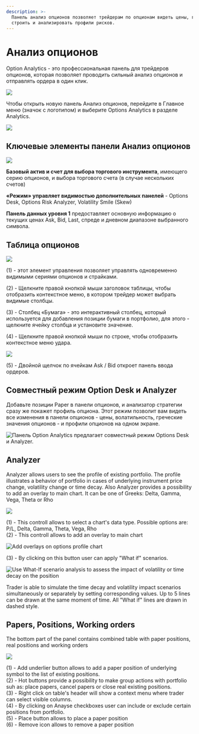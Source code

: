 ```yaml
---
description: >-
  Панель анализ опционов позволяет трейдерам по опционам видеть цены, греки,
  строить и анализировать профили рисков.
---
```


# Анализ опционов

Option Analytics - это профессиональная панель для трейдеров опционов, которая позволяет проводить сильный анализ опционов и отправлять ордера в один клик.

![](../.gitbook/assets/options.png)

Чтобы открыть новую панель Анализ опционов, перейдите в Главное меню \(значок с логотипом\) и выберите Options Analytics в разделе Analytics.

![](../.gitbook/assets/menyu-analiz-opticonov.png)

## Ключевые элементы панели Анализ опционов

![](../.gitbook/assets/optionanalytics.png)

**Базовый актив и счет для выбора торгового инструмента**, имеющего серию опционов, и выбора торгового счета \(в случае нескольких счетов\)

**«Режим» управляет видимостью дополнительных панелей** - Options Desk, Options Risk Analyzer, Volatility Smile \(Skew\)

**Панель данных уровня 1** предоставляет основную информацию о текущих ценах Ask, Bid, Last, спреде и дневном диапазоне выбранного символа.

## **Таблица опционов**

![](../.gitbook/assets/image%20%281%29.png)

\(1\) - этот элемент управления позволяет управлять одновременно видимыми сериями опционов и страйками.

\(2\) - Щелкните правой кнопкой мыши заголовок таблицы, чтобы отобразить контекстное меню, в котором трейдер может выбрать видимые столбцы.

\(3\) - Столбец «Бумага» - это интерактивный столбец, который используется для добавления позиции бумаги в портфолио, для этого - щелкните ячейку столбца и установите значение.

\(4\) - Щелкните правой кнопкой мыши по строке, чтобы отобразить контекстное меню удара.

![](../.gitbook/assets/image%20%286%29.png)

\(5\) - Двойной щелчок по ячейкам Ask / Bid откроет панель ввода ордеров.

## Совместный режим Option Desk и Analyzer

Добавьте позиции Paper в панели опционов, и анализатор стратегии сразу же покажет профиль опциона. Этот режим позволит вам видеть все изменения в панели опционов - цены, волатильность, греческие значения опционов - и профили опционов на одном экране.

![&#x41F;&#x430;&#x43D;&#x435;&#x43B;&#x44C; Option Analytics &#x43F;&#x440;&#x435;&#x434;&#x43B;&#x430;&#x433;&#x430;&#x435;&#x442; &#x441;&#x43E;&#x432;&#x43C;&#x435;&#x441;&#x442;&#x43D;&#x44B;&#x439; &#x440;&#x435;&#x436;&#x438;&#x43C; Options Desk &#x438; Analyzer.](../.gitbook/assets/deskanalyzer.gif)

## **Analyzer**

Analyzer allows users to see the profile of existing portfolio. The profile illustrates a behavior of portfolio in cases of underlying instrument price change, volatility change or time decay. Also Analyzer provides a possibility to add an overlay to main chart. It can be one of Greeks: Delta, Gamma, Vega, Theta or Rho

![](../.gitbook/assets/image%20%2833%29.png)

\(1\) - This controll allows to select a chart's data type. Possible options are: P/L, Delta, Gamma, Theta, Vega, Rho  
\(2\) - This controll allows to add an overlay to main chart

![Add overlays on options profile chart](../.gitbook/assets/options-overlay.gif)

\(3\) - By clicking on this button user can apply "What if" scenarios.

![Use What-If scenario analysis to assess the impact of volatility or time decay on the position](../.gitbook/assets/what-if-analysis.png)

Trader is able to simulate the time decay and volatility impact scenarios simultaneously or separately by setting corresponding values. Up to 5 lines can be drawn at the same moment of time. All "What if" lines are drawn in dashed style.

## **Papers, Positions, Working orders**

The bottom part of the panel contains combined table with paper positions, real positions and working orders

![](../.gitbook/assets/image%20%2839%29.png)

\(1\) - Add underlier button allows to add a paper position of underlying symbol to the list of existing positions.  
\(2\) - Hot buttons provide a possibility to make group actions with portfolio suh as: place papers, cancel papers or close real existing positions.  
\(3\) - Right click on table's header will show a context menu where trader can select visible columns.  
\(4\) - By clicking on Anayse checkboxes user can include or exclude certain positions from portfolio.  
\(5\) - Place button allows to place a paper position  
\(6\) - Remove icon allows to remove a paper position

